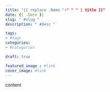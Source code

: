 ```yaml
---
title: "{{ replace .Name "-" " " | title }}"
date: {{ .Date }}
slug: " #slug "
description: " #desc "

tags:
- #tags
categories:
- #categories

draft: true

featured_image : #link
cover_image: #link
---
```


content